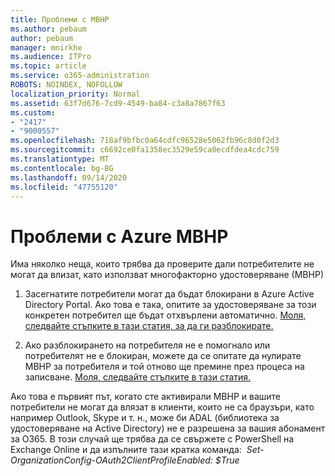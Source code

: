 ```yaml
---
title: Проблеми с МВНР
ms.author: pebaum
author: pebaum
manager: mnirkhe
ms.audience: ITPro
ms.topic: article
ms.service: o365-administration
ROBOTS: NOINDEX, NOFOLLOW
localization_priority: Normal
ms.assetid: 63f7d676-7cd9-4549-ba84-c3a8a7867f63
ms.custom:
- "2417"
- "9000557"
ms.openlocfilehash: 718af9bfbc0a64cdfc96528e5062fb96c8d0f2d3
ms.sourcegitcommit: c6692ce0fa1358ec3529e59ca0ecdfdea4cdc759
ms.translationtype: MT
ms.contentlocale: bg-BG
ms.lasthandoff: 09/14/2020
ms.locfileid: "47755120"
---
```

# <a name="issues-with-azure-mfa"></a>Проблеми с Azure МВНР
Има няколко неща, които трябва да проверите дали потребителите не могат да влизат, като използват многофакторно удостоверяване (МВНР)

1. Засегнатите потребители могат да бъдат блокирани в Azure Active Directory Portal. Ако това е така, опитите за удостоверяване за този конкретен потребител ще бъдат отхвърлени автоматично. [Моля, следвайте стъпките в тази статия, за да ги разблокирате.](https://docs.microsoft.com/azure/active-directory/authentication/howto-mfa-mfasettings#block-and-unblock-users)

2. Ако разблокирането на потребителя не е помогнало или потребителят не е блокиран, можете да се опитате да нулирате МВНР за потребителя и той отново ще премине през процеса на записване. [Моля, следвайте стъпките в тази статия.](https://docs.microsoft.com/azure/active-directory/authentication/howto-mfa-userdevicesettings#require-users-to-provide-contact-methods-again)

Ако това е първият път, когато сте активирали МВНР и вашите потребители не могат да влязат в клиенти, които не са браузъри, като например Outlook, Skype и т. н., може би ADAL (библиотека за удостоверяване на Active Directory) не е разрешена за вашия абонамент за O365. В този случай ще трябва да се свържете с PowerShell на Exchange Online и да изпълните тази кратка команда:  *Set-OrganizationConfig-OAuth2ClientProfileEnabled: $True*